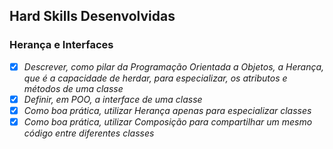 ## Hard Skills Desenvolvidas

### Herança e Interfaces

- [X] _Descrever, como pilar da Programação Orientada a Objetos, a Herança, que é a capacidade de herdar, para especializar, os atributos e métodos de uma classe_
- [X] _Definir, em POO, a interface de uma classe_
- [X] _Como boa prática, utilizar Herança apenas para especializar classes_
- [X] _Como boa prática, utilizar Composição para compartilhar um mesmo código entre diferentes classes_
